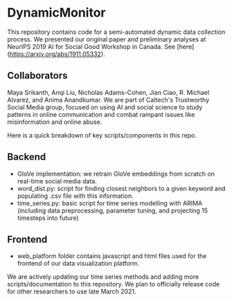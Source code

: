# DynamicMonitor

This repository contains code for a semi-automated dynamic data collection process. We presented our original paper and preliminary analyses at NeurIPS 2019 AI for Social Good Workshop in Canada. See [here] (https://arxiv.org/abs/1911.05332).

## Collaborators
Maya Srikanth, Anqi Liu, Nicholas Adams-Cohen, Jian Ciao, R. Michael Alvarez, and Anima Anandkumar. We are part of Caltech's Trustworthy Social Media group, focused on using AI and social science to study patterns in online communication and combat rampant issues like misinformation and online abuse. 

Here is a quick breakdown of key scripts/components in this repo. 

## Backend 
- GloVe implementation: we retrain GloVe embeddings from scratch on real-time social media data.
- word_dist.py: script for finding closest neighbors to a given keyword and populating .csv file with this information.
- time_series.py: basic script for time series modelling with ARIMA (including data preprocessing, parameter tuning, and projecting 15 timesteps into future)

## Frontend 
- web_platform folder contains javascript and html files used for the frontend of our data visualization platform.



We are actively updating our time series methods and adding more scripts/documentation to this repository. We plan to officially release code for other researchers to use late March 2021. 
